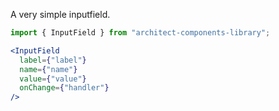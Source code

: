 A very simple inputfield.

```jsx
import { InputField } from "architect-components-library";

<InputField
  label={"label"}
  name={"name"}
  value={"value"}
  onChange={"handler"}
/>
```
